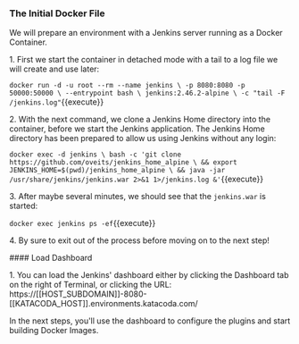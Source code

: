 ### The Initial Docker File

We will prepare an environment with a Jenkins server running as a Docker Container.

1\. First we start the container in detached mode with a tail to a log file we will create and use later:

`docker run -d -u root --rm --name jenkins \
    -p 8080:8080 -p 50000:50000 \
    --entrypoint bash \
    jenkins:2.46.2-alpine \
    -c "tail -F /jenkins.log"`{{execute}}

2\. With the next command, we clone a Jenkins Home directory into the container, before we start the Jenkins application. The Jenkins Home directory has been prepared to allow us using Jenkins without any login:

`docker exec -d jenkins \
    bash -c 'git clone https://github.com/oveits/jenkins_home_alpine \
        && export JENKINS_HOME=$(pwd)/jenkins_home_alpine \
        && java -jar /usr/share/jenkins/jenkins.war 2>&1 1>/jenkins.log &'`{{execute}}

3\. After maybe several minutes, we should see that the `jenkins.war` is started:

`docker exec jenkins ps -ef`{{execute}}

4\. By sure to exit out of the process before moving on to the next step!

#### Load Dashboard

1\. You can load the Jenkins' dashboard either by clicking the Dashboard tab on the right of Terminal, or clicking the URL: https://[[HOST_SUBDOMAIN]]-8080-[[KATACODA_HOST]].environments.katacoda.com/

In the next steps, you'll use the dashboard to configure the plugins and start building Docker Images.
